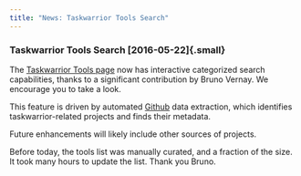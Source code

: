 ```yaml
---
title: "News: Taskwarrior Tools Search"
---
```


### Taskwarrior Tools Search [2016-05-22]{.small}

The [Taskwarrior Tools page](/tools/) now has interactive categorized search
capabilities, thanks to a significant contribution by Bruno Vernay. We encourage
you to take a look.

This feature is driven by automated [Github](https://github.com) data
extraction, which identifies taskwarrior-related projects and finds their
metadata.

Future enhancements will likely include other sources of projects.

Before today, the tools list was manually curated, and a fraction of the size.
It took many hours to update the list. Thank you Bruno.
